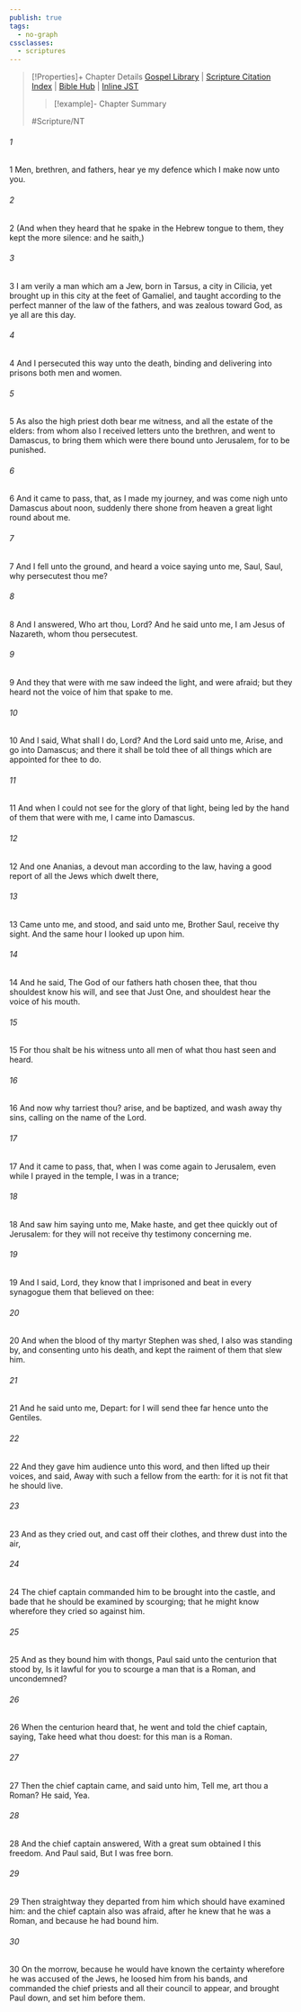 ```yaml
---
publish: true
tags:
  - no-graph
cssclasses:
  - scriptures
---
```

>[!Properties]+ Chapter Details
>[Gospel Library](https://churchofjesuschrist.org/study/scriptures/nt/acts/22?lang=eng)    |    [Scripture Citation Index](https://scriptures.byu.edu/#09016::c09016)    |    [Bible Hub](https://biblehub.com/acts/22.htm)    |    [Inline JST](https://scripturetoolbox.com/html/ic/Acts/22.html)
>>[!example]- Chapter Summary
>> 
> 
>
>#Scripture/NT
###### 1
1 Men, brethren, and fathers, hear ye my defence which I make now unto you.
###### 2
2 (And when they heard that he spake in the Hebrew tongue to them, they kept the more silence: and he saith,)
###### 3
3 I am verily a man which am a Jew, born in Tarsus, a city in Cilicia, yet brought up in this city at the feet of Gamaliel, and taught according to the perfect manner of the law of the fathers, and was zealous toward God, as ye all are this day.
###### 4
4 And I persecuted this way unto the death, binding and delivering into prisons both men and women.
###### 5
5 As also the high priest doth bear me witness, and all the estate of the elders: from whom also I received letters unto the brethren, and went to Damascus, to bring them which were there bound unto Jerusalem, for to be punished.
###### 6
6 And it came to pass, that, as I made my journey, and was come nigh unto Damascus about noon, suddenly there shone from heaven a great light round about me.
###### 7
7 And I fell unto the ground, and heard a voice saying unto me, Saul, Saul, why persecutest thou me?
###### 8
8 And I answered, Who art thou, Lord? And he said unto me, I am Jesus of Nazareth, whom thou persecutest.
###### 9
9 And they that were with me saw indeed the light, and were afraid; but they heard not the voice of him that spake to me.
###### 10
10 And I said, What shall I do, Lord? And the Lord said unto me, Arise, and go into Damascus; and there it shall be told thee of all things which are appointed for thee to do.
###### 11
11 And when I could not see for the glory of that light, being led by the hand of them that were with me, I came into Damascus.
###### 12
12 And one Ananias, a devout man according to the law, having a good report of all the Jews which dwelt there,
###### 13
13 Came unto me, and stood, and said unto me, Brother Saul, receive thy sight. And the same hour I looked up upon him.
###### 14
14 And he said, The God of our fathers hath chosen thee, that thou shouldest know his will, and see that Just One, and shouldest hear the voice of his mouth.
###### 15
15 For thou shalt be his witness unto all men of what thou hast seen and heard.
###### 16
16 And now why tarriest thou? arise, and be baptized, and wash away thy sins, calling on the name of the Lord.
###### 17
17 And it came to pass, that, when I was come again to Jerusalem, even while I prayed in the temple, I was in a trance;
###### 18
18 And saw him saying unto me, Make haste, and get thee quickly out of Jerusalem: for they will not receive thy testimony concerning me.
###### 19
19 And I said, Lord, they know that I imprisoned and beat in every synagogue them that believed on thee:
###### 20
20 And when the blood of thy martyr Stephen was shed, I also was standing by, and consenting unto his death, and kept the raiment of them that slew him.
###### 21
21 And he said unto me, Depart: for I will send thee far hence unto the Gentiles.
###### 22
22 And they gave him audience unto this word, and then lifted up their voices, and said, Away with such a fellow from the earth: for it is not fit that he should live.
###### 23
23 And as they cried out, and cast off their clothes, and threw dust into the air,
###### 24
24 The chief captain commanded him to be brought into the castle, and bade that he should be examined by scourging; that he might know wherefore they cried so against him.
###### 25
25 And as they bound him with thongs, Paul said unto the centurion that stood by, Is it lawful for you to scourge a man that is a Roman, and uncondemned?
###### 26
26 When the centurion heard that, he went and told the chief captain, saying, Take heed what thou doest: for this man is a Roman.
###### 27
27 Then the chief captain came, and said unto him, Tell me, art thou a Roman? He said, Yea.
###### 28
28 And the chief captain answered, With a great sum obtained I this freedom. And Paul said, But I was free born.
###### 29
29 Then straightway they departed from him which should have examined him: and the chief captain also was afraid, after he knew that he was a Roman, and because he had bound him.
###### 30
30 On the morrow, because he would have known the certainty wherefore he was accused of the Jews, he loosed him from his bands, and commanded the chief priests and all their council to appear, and brought Paul down, and set him before them.
